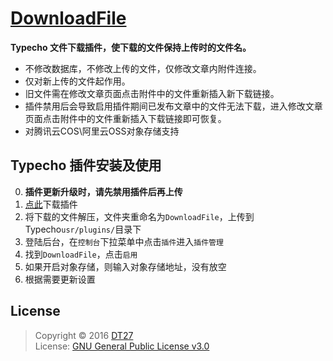 # [DownloadFile](https://moexc.com/code/DownloadFile.html)
**Typecho 文件下载插件，使下载的文件保持上传时的文件名。**

* 不修改数据库，不修改上传的文件，仅修改文章内附件连接。
* 仅对新上传的文件起作用。
* 旧文件需在修改文章页面点击附件中的文件重新插入新下载链接。
* 插件禁用后会导致启用插件期间已发布文章中的文件无法下载，进入修改文章页面点击附件中的文件重新插入下载链接即可恢复。
* 对腾讯云COS\阿里云OSS对象存储支持

## Typecho 插件安装及使用
0. **插件更新升级时，请先禁用插件后再上传**
1. [点此](https://github.com/DT27/DownloadFile/archive/master.zip)下载插件
2. 将下载的文件解压，文件夹重命名为`DownloadFile`，上传到Typecho`usr/plugins/`目录下
3. 登陆后台，在`控制台`下拉菜单中点击`插件`进入`插件管理`
4. 找到`DownloadFile`，点击`启用`
5. 如果开启对象存储，则输入对象存储地址，没有放空
6. 根据需要更新设置

## License
> Copyright © 2016 [DT27](https://dt27.org)  
> License: [GNU General Public License v3.0](https://github.com/DT27/DownloadFile/blob/master/LICENSE.txt)
